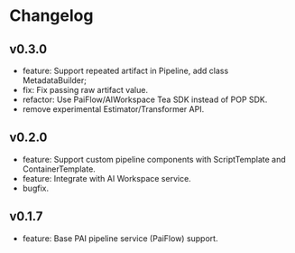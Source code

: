 # Changelog


## v0.3.0

- feature: Support repeated artifact in Pipeline, add class MetadataBuilder;
- fix: Fix passing raw artifact value.
- refactor: Use PaiFlow/AIWorkspace Tea SDK instead of POP SDK.
- remove experimental Estimator/Transformer API.

## v0.2.0

- feature: Support custom pipeline components with ScriptTemplate and ContainerTemplate.
- feature: Integrate with AI Workspace service.
- bugfix.


## v0.1.7

- feature: Base PAI pipeline service (PaiFlow) support.
